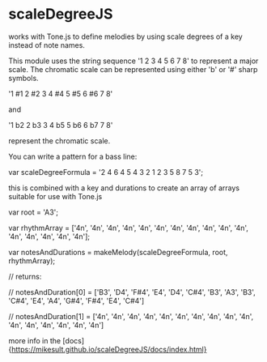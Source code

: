 # scaleDegreeJS
works with Tone.js to define melodies by using scale degrees of a key instead of note names.

This module uses the string sequence '1 2 3 4 5 6 7 8' to represent a major scale.  The chromatic scale 
can be represented using either 'b' or '#' sharp symbols.  

'1 #1 2 #2 3 4 #4 5 #5 6 #6 7 8'

and

'1 b2 2 b3 3 4 b5 5 b6 6 b7 7 8' 

represent the chromatic scale.

You can write a pattern for a bass line:

var scaleDegreeFormula = '2 4 6 4 5 4 3 2 1 2 3 5 8 7 5 3';

this is combined with a key and durations to create an array of arrays suitable for use with Tone.js

var root = 'A3';

var rhythmArray = ['4n', '4n', '4n', '4n', '4n', '4n', '4n', '4n', '4n', '4n', '4n', '4n', '4n', '4n', '4n', '4n'];

var notesAndDurations =  makeMelody(scaleDegreeFormula, root, rhythmArray);

// returns:

// notesAndDuration[0] = ['B3', 'D4', 'F#4', 'E4', 'D4', 'C#4', 'B3', 'A3', 'B3', 'C#4', 'E4', 'A4', 'G#4', 'F#4', 'E4', 'C#4']

// notesAndDuration[1] = ['4n', '4n', '4n', '4n', '4n', '4n', '4n', '4n', '4n', '4n', '4n', '4n', '4n', '4n', '4n', '4n']

more info in the [docs]{https://mikesult.github.io/scaleDegreeJS/docs/index.html}
